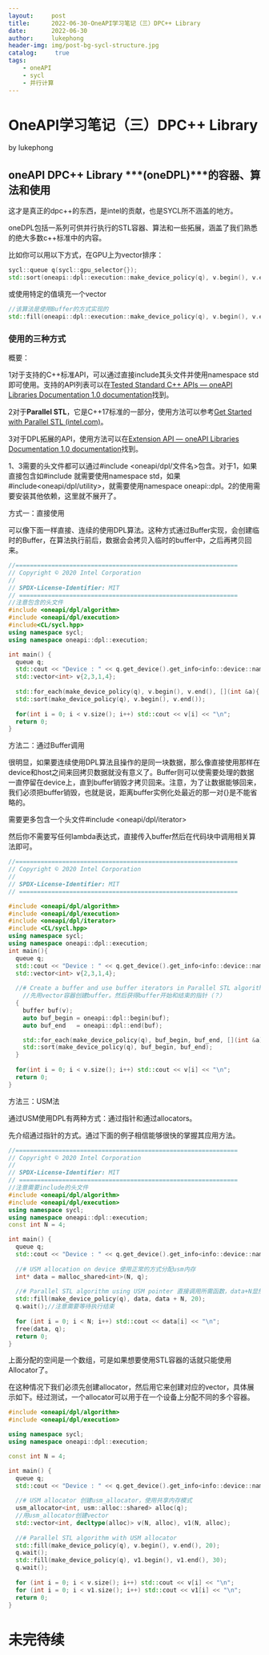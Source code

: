 ```yaml
---
layout:     post
title:      2022-06-30-OneAPI学习笔记（三）DPC++ Library
date:       2022-06-30
author:     lukephong
header-img: img/post-bg-sycl-structure.jpg
catalog: 	 true
tags:
    - oneAPI
    - sycl
    - 并行计算
---
```


# OneAPI学习笔记（三）DPC++ Library

by lukephong


## oneAPI DPC++ Library ***(oneDPL)***的容器、算法和使用

这才是真正的dpc++的东西，是intel的贡献，也是SYCL所不涵盖的地方。

oneDPL包括一系列可供并行执行的STL容器、算法和一些拓展，涵盖了我们熟悉的绝大多数c++标准中的内容。

比如你可以用以下方式，在GPU上为vector排序：

```c++
sycl::queue q(sycl::gpu_selector{});
std::sort(oneapi::dpl::execution::make_device_policy(q), v.begin(), v.end());
```

或使用特定的值填充一个vector

```c++
//该算法是使用Buffer的方式实现的
std::fill(oneapi::dpl::execution::make_device_policy(q), v.begin(), v.end(), 20);
```

### 使用的三种方式

概要：

1对于支持的C++标准API，可以通过直接include其头文件并使用namespace std即可使用。支持的API列表可以在[Tested Standard C++ APIs — oneAPI Libraries Documentation 1.0 documentation](https://docs.oneapi.io/versions/latest/onedpl/tested_standard_cpp_api.html?highlight=handler)找到。

2对于**Parallel STL**，它是C++17标准的一部分，使用方法可以参考[Get Started with Parallel STL (intel.com)](https://www.intel.com/content/www/us/en/developer/articles/guide/get-started-with-parallel-stl.html)。

3对于DPL拓展的API，使用方法可以在[Extension API — oneAPI Libraries Documentation 1.0 documentation](https://docs.oneapi.io/versions/latest/onedpl/extension_api.html)找到。

1、3需要的头文件都可以通过#include <oneapi/dpl/文件名>包含。对于1，如果直接包含如#include <utility>就需要使用namespace std，如果#include<oneapi/dpl/utility>，就需要使用namespace oneapi::dpl。2的使用需要安装其他依赖，这里就不展开了。

方式一：直接使用

可以像下面一样直接、连续的使用DPL算法。这种方式通过Buffer实现，会创建临时的Buffer，在算法执行前后，数据会会拷贝入临时的buffer中，之后再拷贝回来。

```c++
//==============================================================
// Copyright © 2020 Intel Corporation
//
// SPDX-License-Identifier: MIT
// =============================================================
//注意包含的头文件
#include <oneapi/dpl/algorithm>
#include <oneapi/dpl/execution>
#include<CL/sycl.hpp>
using namespace sycl;
using namespace oneapi::dpl::execution;

int main() {
  queue q;
  std::cout << "Device : " << q.get_device().get_info<info::device::name>() << "\n";
  std::vector<int> v{2,3,1,4};
    
  std::for_each(make_device_policy(q), v.begin(), v.end(), [](int &a){ a *= 2; });
  std::sort(make_device_policy(q), v.begin(), v.end());
    
  for(int i = 0; i < v.size(); i++) std::cout << v[i] << "\n";
  return 0;
}
```

方法二：通过Buffer调用

很明显，如果要连续使用DPL算法且操作的是同一块数据，那么像直接使用那样在device和host之间来回拷贝数据就没有意义了。Buffer则可以使需要处理的数据一直停留在device上，直到buffer销毁才拷贝回来。注意，为了让数据能够回来，我们必须把buffer销毁，也就是说，距离buffer实例化处最近的那一对{}是不能省略的。

需要更多包含一个头文件#include <oneapi/dpl/iterator>

然后你不需要写任何lambda表达式，直接传入buffer然后在代码块中调用相关算法即可。

```c++
//==============================================================
// Copyright © 2020 Intel Corporation
//
// SPDX-License-Identifier: MIT
// =============================================================

#include <oneapi/dpl/algorithm>
#include <oneapi/dpl/execution>
#include <oneapi/dpl/iterator>
#include <CL/sycl.hpp>
using namespace sycl;
using namespace oneapi::dpl::execution;
int main(){
  queue q;
  std::cout << "Device : " << q.get_device().get_info<info::device::name>() << "\n";
  std::vector<int> v{2,3,1,4};
    
  //# Create a buffer and use buffer iterators in Parallel STL algorithms
    //先用vector容器创建buffer。然后获得buffer开始和结束的指针（？）
  {
    buffer buf(v);
    auto buf_begin = oneapi::dpl::begin(buf);
    auto buf_end   = oneapi::dpl::end(buf);

    std::for_each(make_device_policy(q), buf_begin, buf_end, [](int &a){ a *= 3; });
    std::sort(make_device_policy(q), buf_begin, buf_end);
  }
    
  for(int i = 0; i < v.size(); i++) std::cout << v[i] << "\n";
  return 0;
}
```

方法三：USM法

通过USM使用DPL有两种方式：通过指针和通过allocators。

先介绍通过指针的方式。通过下面的例子相信能够很快的掌握其应用方法。

```c++
//==============================================================
// Copyright © 2020 Intel Corporation
//
// SPDX-License-Identifier: MIT
// =============================================================
//注意需要include的头文件
#include <oneapi/dpl/algorithm>
#include <oneapi/dpl/execution>
using namespace sycl;
using namespace oneapi::dpl::execution;
const int N = 4;

int main() {
  queue q;
  std::cout << "Device : " << q.get_device().get_info<info::device::name>() << "\n";
    
  //# USM allocation on device 使用正常的方式分配usm内存
  int* data = malloc_shared<int>(N, q);
    
  //# Parallel STL algorithm using USM pointer 直接调用所需函数，data+N显然是指向结尾的指针
  std::fill(make_device_policy(q), data, data + N, 20);
  q.wait();//注意需要等待执行结束
    
  for (int i = 0; i < N; i++) std::cout << data[i] << "\n";
  free(data, q);
  return 0;
}
```

上面分配的空间是一个数组，可是如果想要使用STL容器的话就只能使用Allocator了。

在这种情况下我们必须先创建allocator，然后用它来创建对应的vector，具体展示如下。经过测试，一个allocator可以用于在一个设备上分配不同的多个容器。

```c++
#include <oneapi/dpl/algorithm>
#include <oneapi/dpl/execution>

using namespace sycl;
using namespace oneapi::dpl::execution;

const int N = 4;

int main() {
  queue q;
  std::cout << "Device : " << q.get_device().get_info<info::device::name>() << "\n";
    
  //# USM allocator 创建usm_allocator，使用共享内存模式
  usm_allocator<int, usm::alloc::shared> alloc(q);
  //用usm_allocator创建vector
  std::vector<int, decltype(alloc)> v(N, alloc), v1(N, alloc);
    
  //# Parallel STL algorithm with USM allocator
  std::fill(make_device_policy(q), v.begin(), v.end(), 20);
  q.wait();
  std::fill(make_device_policy(q), v1.begin(), v1.end(), 30);
  q.wait();
    
  for (int i = 0; i < v.size(); i++) std::cout << v[i] << "\n";
  for (int i = 0; i < v1.size(); i++) std::cout << v1[i] << "\n";
  return 0;
}
```

# 未完待续
